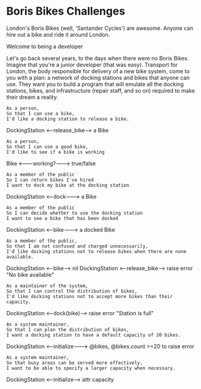 # Boris Bikes Challenges

London's Boris Bikes (well, 'Santander Cycles') are awesome. Anyone can hire out a bike and ride it around London.

Welcome to being a developer

Let's go back several years, to the days when there were no Boris Bikes. Imagine that you're a junior developer (that was easy). Transport for London, the body responsible for delivery of a new bike system, come to you with a plan: a network of docking stations and bikes that anyone can use. They want you to build a program that will emulate all the docking stations, bikes, and infrastructure (repair staff, and so on) required to make their dream a reality.

```
As a person,
So that I can use a bike,
I'd like a docking station to release a bike.
```
DockingStation <--release_bike--> a Bike
```
As a person,
So that I can use a good bike,
I'd like to see if a bike is working
```
Bike <---working?---> true/false
```
As a member of the public
So I can return bikes I've hired
I want to dock my bike at the docking station
```
DockingStation <--dock---> a Bike
```
As a member of the public
So I can decide whether to use the docking station
I want to see a bike that has been docked
```
DockingStation <--bike---> a docked Bike
```
As a member of the public,
So that I am not confused and charged unnecessarily,
I'd like docking stations not to release bikes when there are none available.
```
DockingStation <--bike--> nil
DockingStation <--release_bike--> raise error "No bike available"

```
As a maintainer of the system,
So that I can control the distribution of bikes,
I'd like docking stations not to accept more bikes than their capacity.
```
DockingStation <--dock(bike)--> raise error "Station is full"

```
As a system maintainer,
So that I can plan the distribution of bikes,
I want a docking station to have a default capacity of 20 bikes.
```
DockingStation <--initialize---> @bikes, @bikes.count >=20 to raise error

```
As a system maintainer,
So that busy areas can be served more effectively,
I want to be able to specify a larger capacity when necessary.
```
DockingStation <--initialize--> attr capacity

